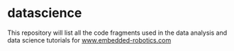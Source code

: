 # datascience
This repository will list all the code fragments used in the data analysis and data science tutorials for www.embedded-robotics.com
